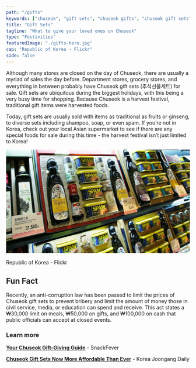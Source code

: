 ```yaml
---
path: "/gifts"
keywords: ["chuseok", "gift sets", "chuseok gifts", "chuseok gift sets", "추석선물세트"]
title: "Gift Sets"
tagline: "What to give your loved ones on Chuseok"
type: "Festivities"
featuredImage: "./gifts-hero.jpg"
cap: "Republic of Korea - Flickr"
side: false
---
```


<p>
Although many stores are closed on the day of Chuseok, there are usually a myriad of sales the day before. Department stores, grocery stores, and everything in between probably have Chuseok gift sets (추석선물세트) for sale. Gift sets are ubiquitous during the biggest holidays, with this being a very busy time for shopping. Because Chuseok is a harvest festival, traditional gift items were harvested foods.</p>

<p class="blog-p">
Today, gift sets are usually sold with items as traditional as fruits or ginseng, to diverse sets including shampoo, soap, or even spam. If you’re not in Korea, check out your local Asian supermarket to see if there are any special foods for sale during this time - the harvest festival isn’t just limited to Korea! 
</p>

![Gift Set](gifts-1.jpg)
<p class="blog-cap">Republic of Korea - Flickr</p>
<h2 class="blog-header--2">Fun Fact</h2>
<p class="blog-p">
Recently, an anti-corruption law has been passed to limit the prices of Chuseok gift sets to prevent bribery and limit the amount of money those in civil service, media, or education can spend and receive. This act states a ₩30,000 limit on meals, ₩50,000 on gifts, and ₩100,000 on cash that public officials can accept at closed events. 
</p>

<div class="blog-link__box">
    <h3 class="blog-link__header">Learn more</h3>
    <div class="blog-link__body">
        <p class="blog-link"><u><b><a href="https://snackfever.com/blogs/magazine/your-chuseok-gift-giving-guide" target="_blank" rel="noopener noreferrer">Your Chuseok Gift-Giving Guide</a></b></u> - SnackFever</p>
        <p class="blog-link"><u><b><a href="https://hauteculturefashion.com/where-to-rent-and-buy-a-hanbok-in-seoul/" target="_blank" rel="noopener noreferrer">Chuseok Gift Sets Now More Affordable Than Ever</a></b></u> - Korea Joongang Daily</p>
    </div>
</div>

